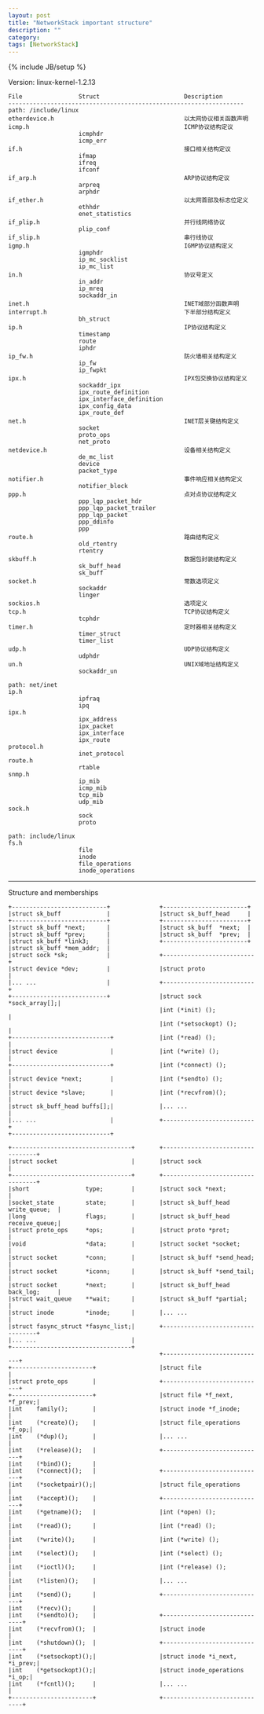 ```yaml
---
layout: post
title: "NetworkStack important structure"
description: ""
category: 
tags: [NetworkStack]
---
```

{% include JB/setup %}

Version: linux-kernel-1.2.13

	File                Struct                        Description
	-------------------------------------------------------------------
	path: /include/linux
	etherdevice.h                                     以太网协议相关函数声明
	icmp.h                                            ICMP协议结构定议
	                    icmphdr
                        icmp_err
	if.h                                              接口相关结构定议
	                    ifmap
                        ifreq
                        ifconf
	if_arp.h                                          ARP协议结构定议
	                    arpreq
                        arphdr
	if_ether.h                                        以太网首部及标志位定义
	                    ethhdr
                        enet_statistics
	if_plip.h                                         并行线网络协议
	                    plip_conf
	if_slip.h                                         串行线协议
	igmp.h                                            IGMP协议结构定义
	                    igmphdr
                        ip_mc_socklist
                        ip_mc_list
	in.h                                              协议号定义
	                    in_addr
                        ip_mreq
                        sockaddr_in
	inet.h                                            INET域部分函数声明
	interrupt.h                                       下半部分结构定义
	                    bh_struct
	ip.h                                              IP协议结构定义
	                    timestamp
                        route
                        iphdr
	ip_fw.h                                           防火墙相关结构定义
	                    ip_fw
                        ip_fwpkt
	ipx.h                                             IPX包交换协议结构定义
	                    sockaddr_ipx
                        ipx_route_definition
                        ipx_interface_definition
                        ipx_config_data
                        ipx_route_def
	net.h                                             INET层关键结构定义
	                    socket
                        proto_ops
                        net_proto
	netdevice.h                                       设备相关结构定义
	                    de_mc_list
                        device
                        packet_type
	notifier.h                                        事件响应相关结构定义
	                    notifier_block
	ppp.h                                             点对点协议结构定义
	                    ppp_lqp_packet_hdr
                        ppp_lqp_packet_trailer
                        ppp_lqp_packet
                        ppp_ddinfo
                        ppp
	route.h                                           路由结构定义
	                    old_rtentry
                        rtentry
	skbuff.h                                          数据包封装结构定义
	                    sk_buff_head
                        sk_buff
	socket.h                                          常数选项定义
	                    sockaddr
                        linger
	sockios.h                                         选项定义
	tcp.h                                             TCP协议结构定义
	                    tcphdr
	timer.h                                           定时器相关结构定义
	                    timer_struct
                        timer_list
	udp.h                                             UDP协议结构定义
	                    udphdr
	un.h                                              UNIX域地址结构定义
	                    sockaddr_un

	path: net/inet
	ip.h
	                    ipfraq
                        ipq 
	ipx.h
	                    ipx_address
                        ipx_packet
                        ipx_interface
                        ipx_route
	protocol.h
	                    inet_protocol
	route.h
	                    rtable
	snmp.h
	                    ip_mib
                        icmp_mib
                        tcp_mib
                        udp_mib
	sock.h
	                    sock
                        proto

	path: include/linux
	fs.h
	                    file
	                    inode
	                    file_operations
	                    inode_operations

-----

Structure and memberships

	+---------------------------+              +------------------------+
	|struct sk_buff             |              |struct sk_buff_head     |
	+---------------------------+              +------------------------+
	|struct sk_buff	*next;      |              |struct sk_buff  *next;  |
	|struct sk_buff	*prev;      |              |struct sk_buff  *prev;  |
	|struct sk_buff	*link3;     |              +------------------------+
	|struct sk_buff *mem_addr;  |              
	|struct sock *sk;           |              +--------------------------+ 
	|struct device *dev;        |              |struct proto              |
	|... ...                    |              +--------------------------+
	+---------------------------+              |struct sock *sock_array[];|
                                               |int (*init) ();           |
                                               |int (*setsockopt) ();     |
	+----------------------------+             |int (*read) ();           |
	|struct device               |             |int (*write) ();          |
	+----------------------------+             |int (*connect) ();        |
	|struct device *next;        |             |int (*sendto) ();         |
	|struct device *slave;       |             |int (*recvfrom)();        |
	|struct sk_buff_head buffs[];|             |... ...                   |
	|... ...                     |             +--------------------------+
	+----------------------------+             

	+----------------------------------+       +----------------------------------+
	|struct socket                     |       |struct sock                       |
	+----------------------------------+       +----------------------------------+
	|short                type;        |       |struct sock *next;                |
	|socket_state         state;       |       |struct sk_buff_head write_queue;  |
	|long                 flags;       |       |struct sk_buff_head receive_queue;|
	|struct proto_ops     *ops;        |       |struct proto *prot;               |
	|void                 *data;       |       |struct socket *socket;            |
	|struct socket        *conn;       |       |struct sk_buff *send_head;        |
	|struct socket        *iconn;      |       |struct sk_buff *send_tail;        |
	|struct socket        *next;       |       |struct sk_buff_head back_log;     |
	|struct wait_queue    **wait;      |       |struct sk_buff *partial;          |
	|struct inode         *inode;      |       |... ...                           |
	|struct fasync_struct *fasync_list;|       +----------------------------------+
	|... ...                           |       
	+----------------------------------+       
                                               +-----------------------------+
	+-----------------------+                  |struct file                  |
	|struct proto_ops       |                  +-----------------------------+
	+-----------------------+                  |struct file *f_next, *f_prev;|
	|int	family();       |                  |struct inode *f_inode;       |
	|int	(*create)();    |                  |struct file_operations *f_op;|
	|int	(*dup)();       |                  |... ...                      |
	|int	(*release)();   |                  +-----------------------------+
	|int	(*bind)();      |                  
	|int	(*connect)();   |                  +-----------------------------+
	|int	(*socketpair)();|                  |struct file_operations       |
	|int	(*accept)();    |                  +-----------------------------+
	|int	(*getname)();   |                  |int (*open) ();              |
	|int	(*read)();      |                  |int (*read) ();              |
	|int	(*write)();     |                  |int (*write) ();             |
	|int	(*select)();    |                  |int (*select) ();            |
	|int	(*ioctl)();     |                  |int (*release) ();           |
	|int	(*listen)();    |                  |... ...                      |
	|int	(*send)();      |                  +-----------------------------+
	|int	(*recv)();      |
	|int	(*sendto)();    |                  +------------------------------+
	|int	(*recvfrom)();  |                  |struct inode                  |
	|int	(*shutdown)();  |                  +------------------------------+
	|int	(*setsockopt)();|                  |struct inode *i_next, *i_prev;|
	|int	(*getsockopt)();|                  |struct inode_operations *i_op;|
	|int	(*fcntl)();     |                  |... ...                       |
	+-----------------------+                  +------------------------------+

